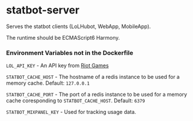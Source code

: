statbot-server
==============

Serves the statbot clients (LoLHubot, WebApp, MobileApp).

The runtime should be ECMAScript6 Harmony.

### Environment Variables not in the Dockerfile

`LOL_API_KEY` - An API key from [Riot Games](https://developer.riotgames.com/)

`STATBOT_CACHE_HOST` - The hostname of a redis instance to be used for a memory cache. Default: `127.0.0.1`

`STATBOT_CACHE_PORT` - The port of a redis instance to be used for a memory cache coresponding to `STATBOT_CACHE_HOST`. Default: `6379`

`STATBOT_MIXPANEL_KEY` - Used for tracking usage data.
